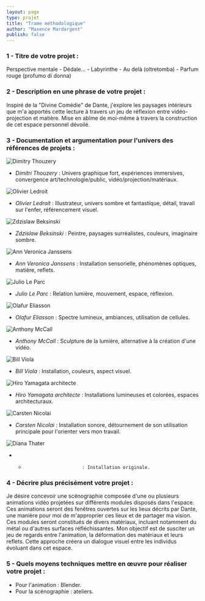 ```yaml
---
layout: page
type: projet
title: "Trame méthodologique"
author: "Maxence Mardargent"
publish: false
---
```


### 1 - Titre de votre projet :

Perspective mentale - Dédale... - Labyrinthe - Au delà (oltretomba) - Parfum rouge (profumo di donna)

### 2 - Description en une phrase de votre projet :

Inspiré de la "Divine Comédie" de Dante, j'explore les paysages intérieurs que m'a apportés cette lecture à travers un jeu de réflexion entre vidéo-projection et matière. Mise en abîme de moi-même à travers la construction de cet espace personnel dévoilé.

### 3 - Documentation et argumentation pour l'univers des références de projets :

![Dimitry Thouzery](/src/Maxence_Mardargent/2023/Img/1_Dimitry%20Thouzery_Stormy_vortex.jpg)
- *Dimitri Thouzery* : Univers graphique fort, expériences immersives, convergence art/technologie/public, vidéo/projection/matériaux.

![Olivier Ledroit](/src/Maxence_Mardargent/2023/Img/2_Olivier_Ledroit_Requiem.jpg)
- *Olivier Ledroit* : Illustrateur, univers sombre et fantastique, détail, travail sur l'enfer, référencement visuel.

![Zdzislaw Beksinski](/src/Maxence_Mardargent/2023/Img/3_Zdzislaw_Beksinski_SsTitre.jpeg)
- *Zdzislaw Beksinski* : Peintre, paysages surréalistes, couleurs, imaginaire sombre.

![Ann Veronica Janssens](/src/Maxence_Mardargent/2023/Img/4_Ann_Veronica_Janssens_FrissonBleu.jpg)
- *Ann Veronica Janssens* : Installation sensorielle, phénomènes optiques, matière, reflets.

![Julio Le Parc](/src/Maxence_Mardargent/2023/Img/5_Julio_Le_Parc_Continuel_Lumière_Cylindre.jpg)
- *Julio Le Parc* : Relation lumière, mouvement, espace, réflexion.

![Olafur Eliasson](/src/Maxence_Mardargent/2023/Img/6_Olafur_Eliasson_Your_Body_Of_Work.jpg)
- *Olafur Eliasson* : Spectre lumineux, ambiances, utilisation de cellules.

![Anthony McCall](/src/Maxence_Mardargent/2023/Img/7_Anthony_McCall_Solid_Light_Works.jpg)
- *Anthony McCall* : Sculpture de la lumière, alternative à la création d'une vidéo.

![Bill Viola](/src/Maxence_Mardargent/2023/Img/8_Bill_Viola_Temporalidad_y_trascendencia.jpg)
- *Bill Viola* : Installation, couleurs, aspect visuel.

![Hiro Yamagata architecte](/src/Maxence_Mardargent/2023/Img/9_Hiro_Yamagata_Cube.jpg)
- *Hiro Yamagata architecte* : Installations lumineuses et colorées, espaces architecturaux.

![Carsten Nicolai](/src/Maxence_Mardargent/2023/Img/10_Nicolai_Carsten_Autonome.jpg)
- *Carsten Nicolai* : Installation sonore, détournement de son utilisation principale pour l'orienter vers mon travail.

![Diana Thater](/src/Maxence_Mardargent/2023/Img/11_Diana_Thater_Runaway_world.jpg)
- *                          : Installation originale.



### 4 - Décrire plus précisément votre projet :

Je désire concevoir une scénographie composée d'une ou plusieurs animations vidéo projetées sur différents modules disposés dans l'espace. Ces animations seront des fenêtres ouvertes sur les lieux décrits par Dante, une manière pour moi de m'approprier ces lieux et de partager ma vision. Ces modules seront constitués de divers matériaux, incluant notamment du métal ou d'autres surfaces réfléchissantes. Mon objectif est de susciter un jeu de regards entre l'animation, la déformation des matériaux et leurs reflets. Cette approche créera un dialogue visuel entre les individus évoluant dans cet espace.

### 5 - Quels moyens techniques mettre en œuvre pour réaliser votre projet : 

- Pour l'animation : Blender.
- Pour la scénographie : ateliers.